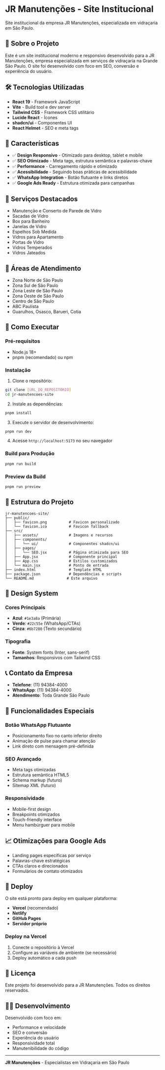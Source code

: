 # JR Manutenções - Site Institucional

Site institucional da empresa JR Manutenções, especializada em vidraçaria em São Paulo.

## 🚀 Sobre o Projeto

Este é um site institucional moderno e responsivo desenvolvido para a JR Manutenções, empresa especializada em serviços de vidraçaria na Grande São Paulo. O site foi desenvolvido com foco em SEO, conversão e experiência do usuário.

## 🛠️ Tecnologias Utilizadas

- **React 19** - Framework JavaScript
- **Vite** - Build tool e dev server
- **Tailwind CSS** - Framework CSS utilitário
- **Lucide React** - Ícones
- **shadcn/ui** - Componentes UI
- **React Helmet** - SEO e meta tags

## 📱 Características

- ✅ **Design Responsivo** - Otimizado para desktop, tablet e mobile
- ✅ **SEO Otimizado** - Meta tags, estrutura semântica e palavras-chave
- ✅ **Performance** - Carregamento rápido e otimizado
- ✅ **Acessibilidade** - Seguindo boas práticas de acessibilidade
- ✅ **WhatsApp Integration** - Botão flutuante e links diretos
- ✅ **Google Ads Ready** - Estrutura otimizada para campanhas

## 🎯 Serviços Destacados

- Manutenção e Conserto de Parede de Vidro
- Sacadas de Vidro
- Box para Banheiro
- Janelas de Vidro
- Espelhos Sob Medida
- Vidros para Apartamento
- Portas de Vidro
- Vidros Temperados
- Vidros Jateados

## 📍 Áreas de Atendimento

- Zona Norte de São Paulo
- Zona Sul de São Paulo
- Zona Leste de São Paulo
- Zona Oeste de São Paulo
- Centro de São Paulo
- ABC Paulista
- Guarulhos, Osasco, Barueri, Cotia

## 🚀 Como Executar

### Pré-requisitos

- Node.js 18+ 
- pnpm (recomendado) ou npm

### Instalação

1. Clone o repositório:
```bash
git clone [URL_DO_REPOSITORIO]
cd jr-manutencoes-site
```

2. Instale as dependências:
```bash
pnpm install
```

3. Execute o servidor de desenvolvimento:
```bash
pnpm run dev
```

4. Acesse `http://localhost:5173` no seu navegador

### Build para Produção

```bash
pnpm run build
```

### Preview da Build

```bash
pnpm run preview
```

## 📁 Estrutura do Projeto

```
jr-manutencoes-site/
├── public/
│   ├── favicon.png          # Favicon personalizado
│   └── favicon.ico          # Favicon fallback
├── src/
│   ├── assets/              # Imagens e recursos
│   ├── components/
│   │   └── ui/              # Componentes shadcn/ui
│   ├── pages/
│   │   └── SEO.jsx          # Página otimizada para SEO
│   ├── App.jsx              # Componente principal
│   ├── App.css              # Estilos customizados
│   └── main.jsx             # Ponto de entrada
├── index.html               # Template HTML
├── package.json             # Dependências e scripts
└── README.md               # Este arquivo
```

## 🎨 Design System

### Cores Principais
- **Azul**: `#1e3a8a` (Primária)
- **Verde**: `#22c55e` (WhatsApp/CTAs)
- **Cinza**: `#6b7280` (Texto secundário)

### Tipografia
- **Fonte**: System fonts (Inter, sans-serif)
- **Tamanhos**: Responsivos com Tailwind CSS

## 📞 Contato da Empresa

- **Telefone**: (11) 94384-4000
- **WhatsApp**: (11) 94384-4000
- **Atendimento**: Toda Grande São Paulo

## 🔧 Funcionalidades Especiais

### Botão WhatsApp Flutuante
- Posicionamento fixo no canto inferior direito
- Animação de pulse para chamar atenção
- Link direto com mensagem pré-definida

### SEO Avançado
- Meta tags otimizadas
- Estrutura semântica HTML5
- Schema markup (futuro)
- Sitemap XML (futuro)

### Responsividade
- Mobile-first design
- Breakpoints otimizados
- Touch-friendly interface
- Menu hambúrguer para mobile

## 📈 Otimizações para Google Ads

- Landing pages específicas por serviço
- Palavras-chave estratégicas
- CTAs claros e direcionados
- Formulários de contato otimizados

## 🚀 Deploy

O site está pronto para deploy em qualquer plataforma:

- **Vercel** (recomendado)
- **Netlify**
- **GitHub Pages**
- **Servidor próprio**

### Deploy na Vercel

1. Conecte o repositório à Vercel
2. Configure as variáveis de ambiente (se necessário)
3. Deploy automático a cada push

## 📝 Licença

Este projeto foi desenvolvido para a JR Manutenções. Todos os direitos reservados.

## 👨‍💻 Desenvolvimento

Desenvolvido com foco em:
- Performance e velocidade
- SEO e conversão
- Experiência do usuário
- Responsividade total
- Manutenibilidade do código

---

**JR Manutenções** - Especialistas em Vidraçaria em São Paulo

